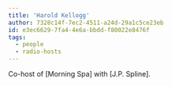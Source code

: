 ```yaml
---
title: 'Harold Kellogg'
author: 7328c14f-7ec2-4511-a24d-29a1c5ce23eb
id: e3ec6629-7fa4-4e6a-bbdd-f80022e8476f
tags:
  - people
  - radio-hosts
---
```

Co-host of [Morning Spa] with [J.P. Spline].